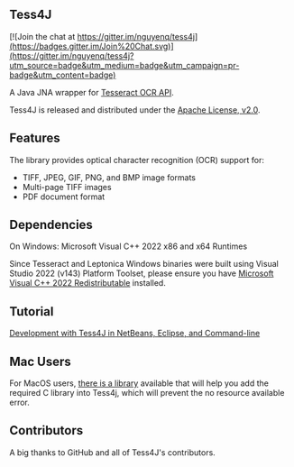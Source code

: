 ## Tess4J

[![Join the chat at https://gitter.im/nguyenq/tess4j](https://badges.gitter.im/Join%20Chat.svg)](https://gitter.im/nguyenq/tess4j?utm_source=badge&utm_medium=badge&utm_campaign=pr-badge&utm_content=badge)

A Java JNA wrapper for [Tesseract OCR API](https://github.com/tesseract-ocr).

Tess4J is released and distributed under the [Apache License, v2.0](http://www.apache.org/licenses/LICENSE-2.0).

## Features

The library provides optical character recognition (OCR) support for:

* TIFF, JPEG, GIF, PNG, and BMP image formats
* Multi-page TIFF images
* PDF document format

## Dependencies

On Windows: Microsoft Visual C++ 2022 x86 and x64 Runtimes

Since Tesseract and Leptonica Windows binaries were built using Visual Studio 2022 (v143) Platform Toolset, please ensure you have [Microsoft Visual C++ 2022 Redistributable](https://visualstudio.microsoft.com/downloads/) installed.

## Tutorial

[Development with Tess4J in NetBeans, Eclipse, and Command-line](http://tess4j.sourceforge.net/tutorial/)

## Mac Users
For MacOS users, [there is a library](https://github.com/EasyG0ing1/FixTess4j4Mac) available that will help you add the required C library into Tess4j, which will prevent the no resource available error.

## Contributors

A big thanks to GitHub and all of Tess4J's contributors.
